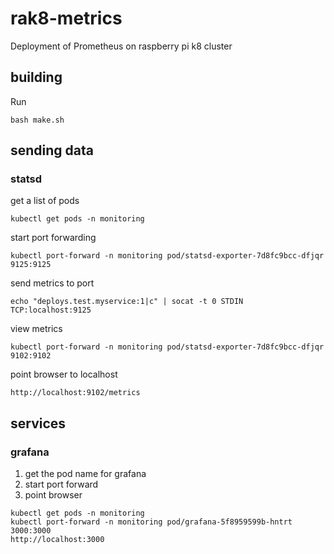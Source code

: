 # rak8-metrics

Deployment of Prometheus on raspberry pi k8 cluster

## building

Run 

```
bash make.sh
```

## sending data

### statsd

get a list of pods

```
kubectl get pods -n monitoring
```

start port forwarding

```
kubectl port-forward -n monitoring pod/statsd-exporter-7d8fc9bcc-dfjqr 9125:9125
```

send metrics to port

```
echo "deploys.test.myservice:1|c" | socat -t 0 STDIN TCP:localhost:9125
```

view metrics

```
kubectl port-forward -n monitoring pod/statsd-exporter-7d8fc9bcc-dfjqr 9102:9102
```

point browser to localhost

```
http://localhost:9102/metrics
```

## services

### grafana

1. get the pod name for grafana
1. start port forward
1. point browser

```
kubectl get pods -n monitoring
kubectl port-forward -n monitoring pod/grafana-5f8959599b-hntrt 3000:3000
http://localhost:3000
```
